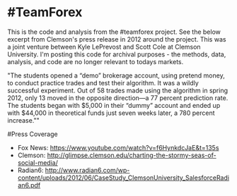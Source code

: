 # #TeamForex

This is the code and analysis from the #teamforex project. See the below excerpt from Clemson's press release in 2012 around the project. This was a joint venture between Kyle LePrevost and Scott Cole at Clemson University. I'm posting this code for archival purposes - the methods, data, analysis, and code are no longer relevant to todays markets. 

"The students opened a “demo” brokerage account, using pretend money, to conduct practice trades and test their algorithm. It was a wildly successful experiment. Out of 58 trades made using the algorithm in spring 2012, only 13 moved in the opposite direction—a 77 percent prediction rate. The students began with $5,000 in their “dummy” account and ended up with $44,000 in theoretical funds just seven weeks later, a 780 percent increase.""

#Press Coverage

* Fox News: https://www.youtube.com/watch?v=f6HynkdcJaE&t=135s
* Clemson: http://glimpse.clemson.edu/charting-the-stormy-seas-of-social-media/
* Radian6: http://www.radian6.com/wp-content/uploads/2012/06/CaseStudy_ClemsonUniversity_SalesforceRadian6.pdf